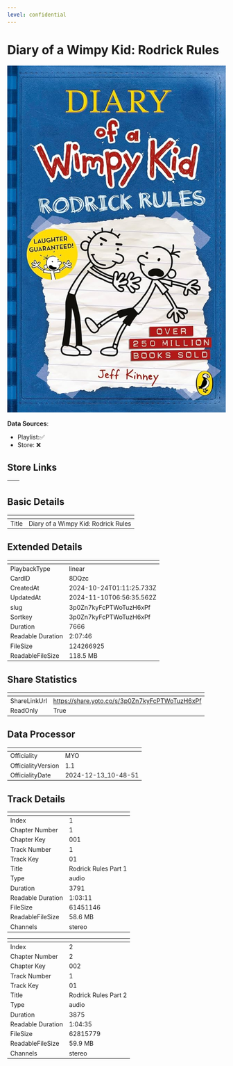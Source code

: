 ```yaml
---
level: confidential
---
```

# Diary of a Wimpy Kid: Rodrick Rules

![card_[8DQzc].png](../../img/cards/card_[8DQzc].png)

**Data Sources**: 

- Playlist:✅
- Store: ❌


## Store Links

| <!-- --> | <!-- --> |
| - | - |


## Basic Details

| <!-- --> | <!-- --> |
| - | - |
| Title | Diary of a Wimpy Kid: Rodrick Rules |


## Extended Details

| <!-- --> | <!-- --> |
| - | - |
| PlaybackType | linear |
| CardID | 8DQzc |
| CreatedAt | 2024-10-24T01:11:25.733Z |
| UpdatedAt | 2024-11-10T06:56:35.562Z |
| slug | 3p0Zn7kyFcPTWoTuzH6xPf |
| Sortkey | 3p0Zn7kyFcPTWoTuzH6xPf |
| Duration | 7666 |
| Readable Duration | 2:07:46 |
| FileSize | 124266925 |
| ReadableFileSize | 118.5 MB |


## Share Statistics

| <!-- --> | <!-- --> |
| - | - |
| ShareLinkUrl | https://share.yoto.co/s/3p0Zn7kyFcPTWoTuzH6xPf |
| ReadOnly | True |


## Data Processor

| <!-- --> | <!-- --> |
| - | - |
| Officiality | MYO
| OfficialityVersion | 1.1
| OfficialityDate | 2024-12-13_10-48-51


## Track Details

| <!-- --> | <!-- --> |
| - | - |
| Index | 1 |
| Chapter Number | 1 |
| Chapter Key | 001 |
| Track Number | 1 |
| Track Key | 01 |
| Title | Rodrick Rules Part 1 |
| Type | audio |
| Duration | 3791 |
| Readable Duration | 1:03:11 |
| FileSize | 61451146 |
| ReadableFileSize | 58.6 MB |
| Channels | stereo |

| <!-- --> | <!-- --> |
| - | - |
| Index | 2 |
| Chapter Number | 2 |
| Chapter Key | 002 |
| Track Number | 1 |
| Track Key | 01 |
| Title | Rodrick Rules Part 2 |
| Type | audio |
| Duration | 3875 |
| Readable Duration | 1:04:35 |
| FileSize | 62815779 |
| ReadableFileSize | 59.9 MB |
| Channels | stereo |


